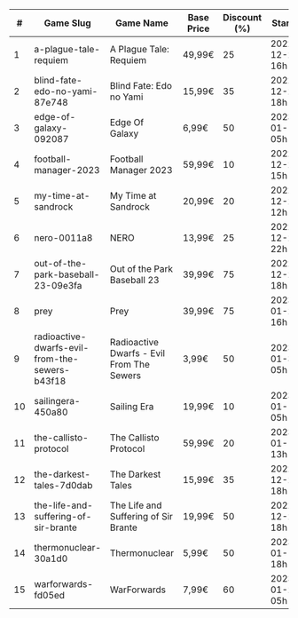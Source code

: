 |#|Game Slug|Game Name|Base Price|Discount (%)|Starts|Ends|
|---|---|---|---|---|---|---|
|1|a-plague-tale-requiem|A Plague Tale: Requiem|49,99€|25|2022-12-22 16h|2023-01-05 16h|
|2|blind-fate-edo-no-yami-87e748|Blind Fate: Edo no Yami|15,99€|35|2022-12-22 18h|2023-01-05 18h|
|3|edge-of-galaxy-092087|Edge Of Galaxy|6,99€|50|2023-01-10 05h|2023-01-17 05h|
|4|football-manager-2023|Football Manager 2023|59,99€|10|2022-12-22 15h|2022-12-27 15h|
|5|my-time-at-sandrock|My Time at Sandrock|20,99€|20|2022-12-23 12h|2023-01-06 12h|
|6|nero-0011a8|NERO|13,99€|25|2022-12-23 22h|2022-12-30 22h|
|7|out-of-the-park-baseball-23-09e3fa|Out of the Park Baseball 23|39,99€|75|2022-12-22 18h|2023-01-05 13h|
|8|prey|Prey|39,99€|75|2023-01-24 16h|2023-01-31 16h|
|9|radioactive-dwarfs-evil-from-the-sewers-b43f18|Radioactive Dwarfs - Evil From The Sewers|3,99€|50|2023-01-31 05h|2023-02-07 05h|
|10|sailingera-450a80|Sailing Era|19,99€|10|2023-01-12 05h|2023-01-19 05h|
|11|the-callisto-protocol|The Callisto Protocol|59,99€|20|2023-01-12 13h|2023-01-19 13h|
|12|the-darkest-tales-7d0dab|The Darkest Tales|15,99€|35|2022-12-22 18h|2023-01-05 18h|
|13|the-life-and-suffering-of-sir-brante|The Life and Suffering of Sir Brante|19,99€|50|2022-12-22 18h|2023-01-05 18h|
|14|thermonuclear-30a1d0|Thermonuclear|5,99€|50|2023-01-17 18h|2023-01-24 18h|
|15|warforwards-fd05ed|WarForwards|7,99€|60|2023-01-24 05h|2023-01-31 05h|
